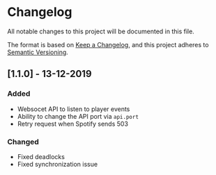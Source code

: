 # Changelog
All notable changes to this project will be documented in this file.

The format is based on [Keep a Changelog](https://keepachangelog.com/en/1.0.0/),
and this project adheres to [Semantic Versioning](https://semver.org/spec/v2.0.0.html).

## [1.1.0] - 13-12-2019
### Added
- Websocet API to listen to player events
- Ability to change the API port via `api.port`
- Retry request when Spotify sends 503

### Changed
- Fixed deadlocks
- Fixed synchronization issue
